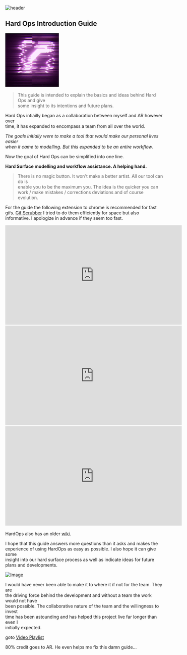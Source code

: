 ![header](img/banner.gif)

## Hard Ops Introduction Guide      

![](img/logo.gif)     

> This guide is intended to explain the basics and ideas behind Hard Ops and give       
> some insight to its intentions and future plans.      

Hard Ops intiailly began as a collaboration between myself and AR however over      
time, it has expanded to encompass a team from all over the world.      

*The goals initially were to make a tool that would make our personal lives easier      
when it came to modelling. But this expanded to be an entire workflow.*     

Now the goal of Hard Ops can be simplified into one line.       

**Hard Surface modelling and workflow assistance. A helping hand.**       

>There is no magic button. It won't make a better artist. All our tool can do is        
enable you to be the maximum you. The idea is the quicker you can work / make mistakes / corrections deviations and of course evolution.

For the guide the following extension to chrome is recommended for fast gifs.
[Gif Scrubber](https://chrome.google.com/webstore/detail/gif-scrubber/gbdacbnhlfdlllckelpdkgeklfjfgcmp?hl=en)
I tried to do them efficiently for space but also informative. I apologize in advance if they seem too fast.

<iframe width="560" height="315" src="https://www.youtube.com/embed/7U7U-4ar91w" frameborder="0" allowfullscreen></iframe>

<iframe width="560" height="315" src="https://www.youtube.com/embed/PtDzjVGziK8" frameborder="0" allowfullscreen></iframe>

<iframe width="560" height="315" src="https://www.youtube.com/embed/igSGBYSTSL8" frameborder="0" allowfullscreen></iframe>

HardOps also has an older [wiki](https://masterxeon1001.com/2016/05/28/hard-ops-8-release-notes/).        


I hope that this guide answers more questions than it asks and makes the        
experience of using HardOps as easy as possible. I also hope it can give some       
insight into our hard surface process as well as indicate ideas for future      
plans and developments.     

![Image](https://cdn3.artstation.com/p/assets/images/images/002/334/031/large/jerry-perkins-mx1001-h6-5.jpg)        

I would have never been able to make it to where it if not for the team. They are       
the driving force behind the development and without a team the work would not have     
been possible. The collaborative nature of the team and the willingness to invest       
time has been astounding and has helped this project live far longer than even I        
initially expected.     

goto [Video Playlist](https://www.youtube.com/playlist?list=PL0RqAjByAphEUuI2JDxIjjCQtfTRQlRh0)

80% credit goes to AR. He even helps me fix this damn guide...
